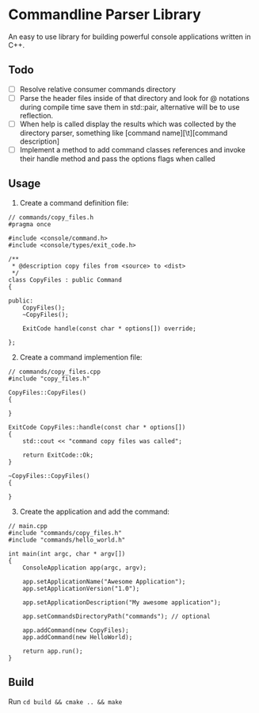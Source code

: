 # Commandline Parser Library

An easy to use library for building powerful console applications written in C++.

## Todo

- [ ] Resolve relative consumer commands directory
- [ ] Parse the header files inside of that directory and look for @ notations during compile time save them in std::pair, alternative will be to use reflection.
- [ ] When help is called display the results which was collected by the directory parser, something like [command name][\t][command description]
- [ ] Implement a method to add command classes references and invoke their handle method and pass the options flags when called

## Usage

1. Create a command definition file:

```
// commands/copy_files.h
#pragma once

#include <console/command.h>
#include <console/types/exit_code.h>

/**
 * @description copy files from <source> to <dist>
 */
class CopyFiles : public Command
{

public:
    CopyFiles();
    ~CopyFiles();

    ExitCode handle(const char * options[]) override;

};
```

2. Create a command implemention file:

```
// commands/copy_files.cpp
#include "copy_files.h"

CopyFiles::CopyFiles()
{

}

ExitCode CopyFiles::handle(const char * options[])
{
    std::cout << "command copy files was called";

    return ExitCode::Ok;
}

~CopyFiles::CopyFiles()
{
    
}
```

3. Create the application and add the command:

```
// main.cpp
#include "commands/copy_files.h"
#include "commands/hello_world.h"

int main(int argc, char * argv[])
{
    ConsoleApplication app(argc, argv);

    app.setApplicationName("Awesome Application");
    app.setApplicationVersion("1.0");

    app.setApplicationDescription("My awesome application");
    
    app.setCommandsDirectoryPath("commands"); // optional

    app.addCommand(new CopyFiles);
    app.addCommand(new HelloWorld);

    return app.run();
}
```

## Build

Run `cd build && cmake .. && make`
